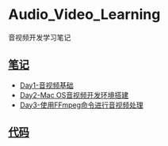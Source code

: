 # Audio_Video_Learning
音视频开发学习笔记

## [笔记](https://github.com/FreakLee/Audio_Video_Learning/tree/main/01_Note)

* [Day1-音视频基础](https://github.com/FreakLee/Audio_Video_Learning/blob/main/01_Note/01_%E9%9F%B3%E8%A7%86%E9%A2%91%E5%9F%BA%E7%A1%80.md)
* [Day2-Mac OS音视频开发环境搭建](https://github.com/FreakLee/Audio_Video_Learning/blob/main/01_Note/02_Mac%20OS%E6%90%AD%E5%BB%BA%E9%9F%B3%E8%A7%86%E9%A2%91%E5%BC%80%E5%8F%91%E7%8E%AF%E5%A2%83.md)
* [Day3-使用FFmpeg命令进行音视频处理](https://github.com/FreakLee/Audio_Video_Learning/blob/main/01_Note/03_FFmpeg%20Command%20Line%20Tools.md)

## [代码](https://github.com/FreakLee/Audio_Video_Learning/tree/main/02_Code)
